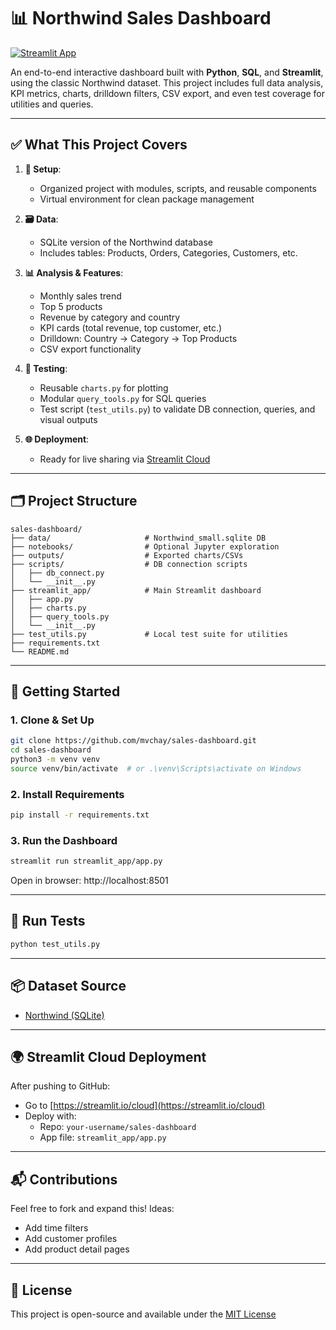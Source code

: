# 📊 Northwind Sales Dashboard

[![Streamlit App](https://img.shields.io/badge/🚀%20View%20Live%20App-Streamlit-brightgreen?style=for-the-badge&logo=streamlit)](https://sales-dashboard-ulnjevunz59gryhkumjvzp.streamlit.app)

An end-to-end interactive dashboard built with **Python**, **SQL**, and **Streamlit**, using the classic Northwind dataset. This project includes full data analysis, KPI metrics, charts, drilldown filters, CSV export, and even test coverage for utilities and queries.

---

## ✅ What This Project Covers

1. **🔧 Setup**:
   - Organized project with modules, scripts, and reusable components
   - Virtual environment for clean package management

2. **🗃️ Data**:
   - SQLite version of the Northwind database
   - Includes tables: Products, Orders, Categories, Customers, etc.

3. **📊 Analysis & Features**:
   - Monthly sales trend
   - Top 5 products
   - Revenue by category and country
   - KPI cards (total revenue, top customer, etc.)
   - Drilldown: Country → Category → Top Products
   - CSV export functionality

4. **🧪 Testing**:
   - Reusable `charts.py` for plotting
   - Modular `query_tools.py` for SQL queries
   - Test script (`test_utils.py`) to validate DB connection, queries, and visual outputs

5. **🌐 Deployment**:
   - Ready for live sharing via [Streamlit Cloud](https://streamlit.io/cloud)

---

## 🗂️ Project Structure

```
sales-dashboard/
├── data/                     # Northwind_small.sqlite DB
├── notebooks/                # Optional Jupyter exploration
├── outputs/                  # Exported charts/CSVs
├── scripts/                  # DB connection scripts
│   ├── db_connect.py
│   └── __init__.py
├── streamlit_app/            # Main Streamlit dashboard
│   ├── app.py
│   ├── charts.py
│   ├── query_tools.py
│   └── __init__.py
├── test_utils.py             # Local test suite for utilities
├── requirements.txt
└── README.md
```

---

## 🚀 Getting Started

### 1. Clone & Set Up

```bash
git clone https://github.com/mvchay/sales-dashboard.git
cd sales-dashboard
python3 -m venv venv
source venv/bin/activate  # or .\venv\Scripts\activate on Windows
```

### 2. Install Requirements

```bash
pip install -r requirements.txt
```

### 3. Run the Dashboard

```bash
streamlit run streamlit_app/app.py
```

Open in browser: http://localhost:8501

---

## 🧪 Run Tests

```bash
python test_utils.py
```

---

## 📦 Dataset Source

- [Northwind (SQLite)](https://github.com/jpwhite3/northwind-SQLite3)

---

## 🌍 Streamlit Cloud Deployment

After pushing to GitHub:
- Go to [https://streamlit.io/cloud](https://streamlit.io/cloud)
- Deploy with:
  - Repo: `your-username/sales-dashboard`
  - App file: `streamlit_app/app.py`

---

## 📬 Contributions

Feel free to fork and expand this! Ideas:
- Add time filters
- Add customer profiles
- Add product detail pages

---

## 📄 License

This project is open-source and available under the [MIT License](LICENSE)
